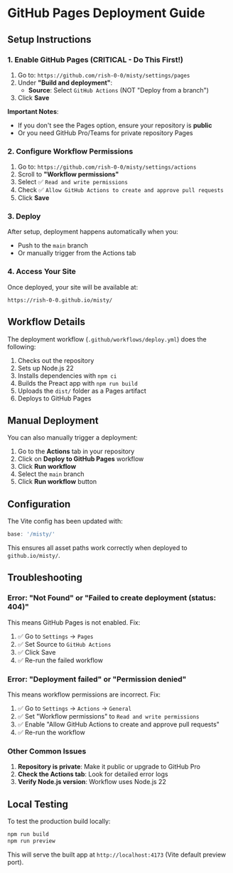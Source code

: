 # GitHub Pages Deployment Guide

## Setup Instructions

### 1. Enable GitHub Pages (CRITICAL - Do This First!)

1. Go to: `https://github.com/rish-0-0/misty/settings/pages`
2. Under **"Build and deployment"**:
   - **Source**: Select `GitHub Actions` (NOT "Deploy from a branch")
3. Click **Save**

**Important Notes**:
- If you don't see the Pages option, ensure your repository is **public**
- Or you need GitHub Pro/Teams for private repository Pages

### 2. Configure Workflow Permissions

1. Go to: `https://github.com/rish-0-0/misty/settings/actions`
2. Scroll to **"Workflow permissions"**
3. Select ✅ `Read and write permissions`
4. Check ✅ `Allow GitHub Actions to create and approve pull requests`
5. Click **Save**

### 3. Deploy

After setup, deployment happens automatically when you:
- Push to the `main` branch
- Or manually trigger from the Actions tab

### 4. Access Your Site

Once deployed, your site will be available at:
```
https://rish-0-0.github.io/misty/
```

## Workflow Details

The deployment workflow (`.github/workflows/deploy.yml`) does the following:

1. Checks out the repository
2. Sets up Node.js 22
3. Installs dependencies with `npm ci`
4. Builds the Preact app with `npm run build`
5. Uploads the `dist/` folder as a Pages artifact
6. Deploys to GitHub Pages

## Manual Deployment

You can also manually trigger a deployment:

1. Go to the **Actions** tab in your repository
2. Click on **Deploy to GitHub Pages** workflow
3. Click **Run workflow**
4. Select the `main` branch
5. Click **Run workflow** button

## Configuration

The Vite config has been updated with:
```typescript
base: '/misty/'
```

This ensures all asset paths work correctly when deployed to `github.io/misty/`.

## Troubleshooting

### Error: "Not Found" or "Failed to create deployment (status: 404)"

This means GitHub Pages is not enabled. Fix:

1. ✅ Go to `Settings` → `Pages`
2. ✅ Set Source to `GitHub Actions`
3. ✅ Click Save
4. ✅ Re-run the failed workflow

### Error: "Deployment failed" or "Permission denied"

This means workflow permissions are incorrect. Fix:

1. ✅ Go to `Settings` → `Actions` → `General`
2. ✅ Set "Workflow permissions" to `Read and write permissions`
3. ✅ Enable "Allow GitHub Actions to create and approve pull requests"
4. ✅ Re-run the workflow

### Other Common Issues

1. **Repository is private**: Make it public or upgrade to GitHub Pro
2. **Check the Actions tab**: Look for detailed error logs
3. **Verify Node.js version**: Workflow uses Node.js 22

## Local Testing

To test the production build locally:

```bash
npm run build
npm run preview
```

This will serve the built app at `http://localhost:4173` (Vite default preview port).
